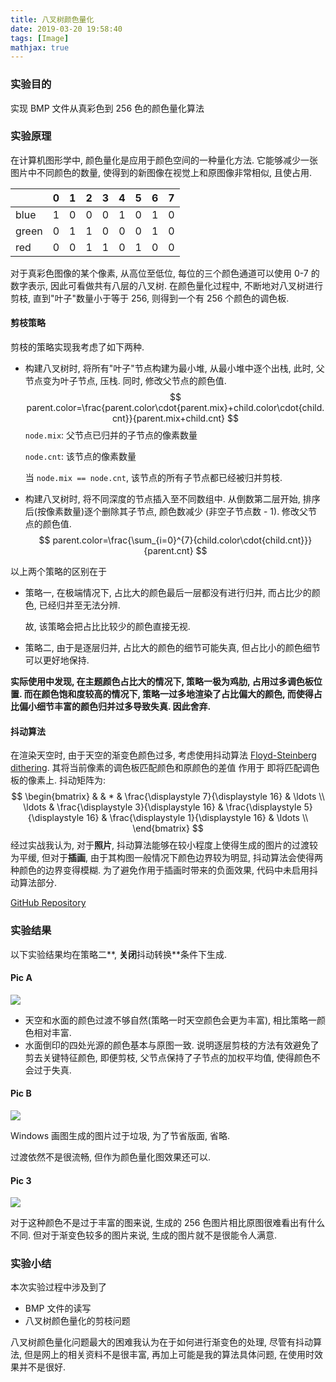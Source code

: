 ```yaml
---
title: 八叉树颜色量化
date: 2019-03-20 19:58:40
tags: [Image]
mathjax: true
---
```


### 实验目的

实现 BMP 文件从真彩色到 256 色的颜色量化算法

### 实验原理

在计算机图形学中, 颜色量化是应用于颜色空间的一种量化方法. 它能够减少一张图片中不同颜色的数量, 使得到的新图像在视觉上和原图像非常相似, 且使占用.

<style>
table {
    width: auto;
    height: auto;
}
</style>


|       | 0    | 1    | 2    | 3    | 4    | 5    | 6    | 7    |
| ----- | ---- | ---- | ---- | ---- | ---- | ---- | ---- | ---- |
| blue  | 1    | 0    | 0    | 0    | 1    | 0    | 1    | 0    |
| green | 0    | 1    | 1    | 0    | 0    | 0    | 1    | 0    |
| red   | 0    | 0    | 1    | 1    | 0    | 1    | 0    | 0    |

对于真彩色图像的某个像素, 从高位至低位, 每位的三个颜色通道可以使用 0-7 的数字表示, 因此可看做共有八层的八叉树. 在颜色量化过程中, 不断地对八叉树进行剪枝, 直到"叶子"数量小于等于 256, 则得到一个有 256 个颜色的调色板. 

#### 剪枝策略

剪枝的策略实现我考虑了如下两种.

<!--more-->

- 构建八叉树时, 将所有"叶子"节点构建为最小堆, 从最小堆中逐个出栈, 此时, 父节点变为叶子节点, 压栈. 同时,  修改父节点的颜色值.
  $$
  parent.color=\frac{parent.color\cdot{parent.mix}+child.color\cdot{child.cnt}}{parent.mix+child.cnt}
  $$
  `node.mix`: 父节点已归并的子节点的像素数量

  `node.cnt`: 该节点的像素数量

  当 `node.mix == node.cnt`, 该节点的所有子节点都已经被归并剪枝.

- 构建八叉树时, 将不同深度的节点插入至不同数组中. 从倒数第二层开始, 排序后(按像素数量)逐个删除其子节点, 颜色数减少 (非空子节点数 - 1). 修改父节点的颜色值.
  $$
  parent.color=\frac{\sum_{i=0}^{7}{child.color\cdot{child.cnt}}}{parent.cnt}
  $$

以上两个策略的区别在于

- 策略一, 在极端情况下, 占比大的颜色最后一层都没有进行归并, 而占比少的颜色, 已经归并至无法分辨.

  故, 该策略会把占比比较少的颜色直接无视.

- 策略二, 由于是逐层归并, 占比大的颜色的细节可能失真, 但占比小的颜色细节可以更好地保持.

**实际使用中发现, 在主题颜色占比大的情况下, 策略一极为鸡肋, 占用过多调色板位置. 而在颜色饱和度较高的情况下, 策略一过多地渲染了占比偏大的颜色, 而使得占比偏小细节丰富的颜色归并过多导致失真. 因此舍弃.**

#### 抖动算法

在渲染天空时, 由于天空的渐变色颜色过多, 考虑使用抖动算法 [Floyd-Steinberg dithering](<https://en.wikipedia.org/wiki/Floyd%E2%80%93Steinberg_dithering>). 其将当前像素的调色板匹配颜色和原颜色的差值 作用于 即将匹配调色板的像素上. 抖动矩阵为:
$$
\begin{bmatrix}
& & * & \frac{\displaystyle 7}{\displaystyle 16} & \ldots \\
\ldots & \frac{\displaystyle 3}{\displaystyle 16} & \frac{\displaystyle 5}{\displaystyle 16} & \frac{\displaystyle 1}{\displaystyle 16} & \ldots \\
\end{bmatrix}
$$
经过实战我认为, 对于**照片**, 抖动算法能够在较小程度上使得生成的图片的过渡较为平缓, 但对于**插画**, 由于其构图一般情况下颜色边界较为明显, 抖动算法会使得两种颜色的边界变得模糊. 为了避免作用于插画时带来的负面效果, 代码中未启用抖动算法部分. 

[GitHub Repository](https://github.com/inhzus/Octree-Color-Quantization)

### 实验结果

以下实验结果均在策略二**, **关闭**抖动转换**条件下生成.

#### Pic A

![](2019-03-20-octree-color-quantization/shanghai.jpg)

- 天空和水面的颜色过渡不够自然(策略一时天空颜色会更为丰富), 相比策略一颜色相对丰富. 
- 水面倒印的四处光源的颜色基本与原图一致. 说明逐层剪枝的方法有效避免了剪去关键特征颜色, 即便剪枝, 父节点保持了子节点的加权平均值, 使得颜色不会过于失真.

#### Pic B

![](2019-03-20-octree-color-quantization/all.jpg)

Windows 画图生成的图片过于垃圾, 为了节省版面, 省略.

过渡依然不是很流畅, 但作为颜色量化图效果还可以.

#### Pic 3

![](2019-03-20-octree-color-quantization/mount.jpg)

对于这种颜色不是过于丰富的图来说, 生成的 256 色图片相比原图很难看出有什么不同. 但对于渐变色较多的图片来说, 生成的图片就不是很能令人满意.

### 实验小结

本次实验过程中涉及到了

- BMP 文件的读写
- 八叉树颜色量化的剪枝问题

八叉树颜色量化问题最大的困难我认为在于如何进行渐变色的处理, 尽管有抖动算法, 但是网上的相关资料不是很丰富, 再加上可能是我的算法具体问题, 在使用时效果并不是很好.